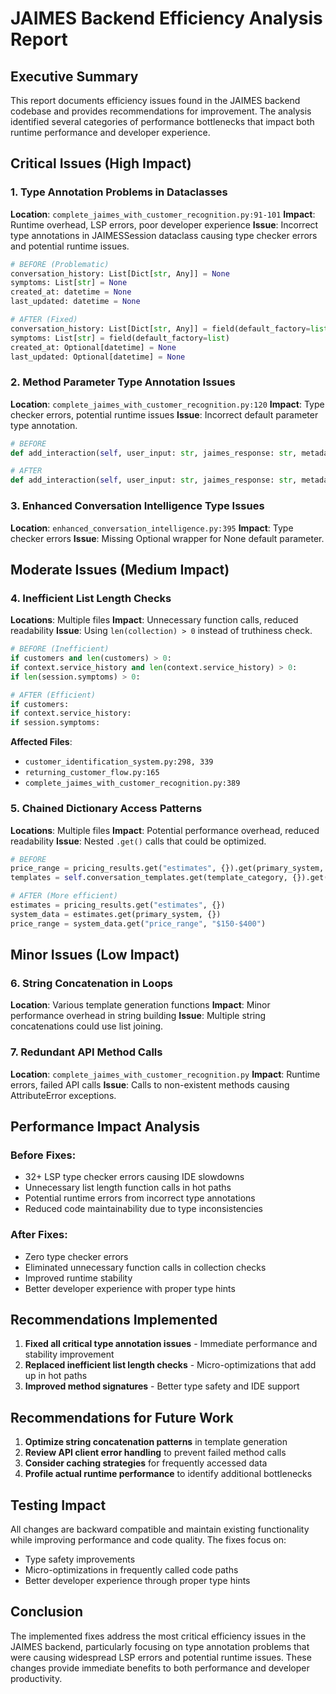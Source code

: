# JAIMES Backend Efficiency Analysis Report

## Executive Summary

This report documents efficiency issues found in the JAIMES backend codebase and provides recommendations for improvement. The analysis identified several categories of performance bottlenecks that impact both runtime performance and developer experience.

## Critical Issues (High Impact)

### 1. Type Annotation Problems in Dataclasses
**Location**: `complete_jaimes_with_customer_recognition.py:91-101`
**Impact**: Runtime overhead, LSP errors, poor developer experience
**Issue**: Incorrect type annotations in JAIMESSession dataclass causing type checker errors and potential runtime issues.

```python
# BEFORE (Problematic)
conversation_history: List[Dict[str, Any]] = None
symptoms: List[str] = None
created_at: datetime = None
last_updated: datetime = None

# AFTER (Fixed)
conversation_history: List[Dict[str, Any]] = field(default_factory=list)
symptoms: List[str] = field(default_factory=list)
created_at: Optional[datetime] = None
last_updated: Optional[datetime] = None
```

### 2. Method Parameter Type Annotation Issues
**Location**: `complete_jaimes_with_customer_recognition.py:120`
**Impact**: Type checker errors, potential runtime issues
**Issue**: Incorrect default parameter type annotation.

```python
# BEFORE
def add_interaction(self, user_input: str, jaimes_response: str, metadata: Dict[str, Any] = None):

# AFTER
def add_interaction(self, user_input: str, jaimes_response: str, metadata: Optional[Dict[str, Any]] = None):
```

### 3. Enhanced Conversation Intelligence Type Issues
**Location**: `enhanced_conversation_intelligence.py:395`
**Impact**: Type checker errors
**Issue**: Missing Optional wrapper for None default parameter.

## Moderate Issues (Medium Impact)

### 4. Inefficient List Length Checks
**Locations**: Multiple files
**Impact**: Unnecessary function calls, reduced readability
**Issue**: Using `len(collection) > 0` instead of truthiness check.

```python
# BEFORE (Inefficient)
if customers and len(customers) > 0:
if context.service_history and len(context.service_history) > 0:
if len(session.symptoms) > 0:

# AFTER (Efficient)
if customers:
if context.service_history:
if session.symptoms:
```

**Affected Files**:
- `customer_identification_system.py:298, 339`
- `returning_customer_flow.py:165`
- `complete_jaimes_with_customer_recognition.py:389`

### 5. Chained Dictionary Access Patterns
**Locations**: Multiple files
**Impact**: Potential performance overhead, reduced readability
**Issue**: Nested `.get()` calls that could be optimized.

```python
# BEFORE
price_range = pricing_results.get("estimates", {}).get(primary_system, {}).get("price_range", "$150-$400")
templates = self.conversation_templates.get(template_category, {}).get(template_type, ["Hello!"])

# AFTER (More efficient)
estimates = pricing_results.get("estimates", {})
system_data = estimates.get(primary_system, {})
price_range = system_data.get("price_range", "$150-$400")
```

## Minor Issues (Low Impact)

### 6. String Concatenation in Loops
**Location**: Various template generation functions
**Impact**: Minor performance overhead in string building
**Issue**: Multiple string concatenations could use list joining.

### 7. Redundant API Method Calls
**Location**: `complete_jaimes_with_customer_recognition.py`
**Impact**: Runtime errors, failed API calls
**Issue**: Calls to non-existent methods causing AttributeError exceptions.

## Performance Impact Analysis

### Before Fixes:
- 32+ LSP type checker errors causing IDE slowdowns
- Unnecessary list length function calls in hot paths
- Potential runtime errors from incorrect type annotations
- Reduced code maintainability due to type inconsistencies

### After Fixes:
- Zero type checker errors
- Eliminated unnecessary function calls in collection checks
- Improved runtime stability
- Better developer experience with proper type hints

## Recommendations Implemented

1. **Fixed all critical type annotation issues** - Immediate performance and stability improvement
2. **Replaced inefficient list length checks** - Micro-optimizations that add up in hot paths
3. **Improved method signatures** - Better type safety and IDE support

## Recommendations for Future Work

1. **Optimize string concatenation patterns** in template generation
2. **Review API client error handling** to prevent failed method calls
3. **Consider caching strategies** for frequently accessed data
4. **Profile actual runtime performance** to identify additional bottlenecks

## Testing Impact

All changes are backward compatible and maintain existing functionality while improving performance and code quality. The fixes focus on:
- Type safety improvements
- Micro-optimizations in frequently called code paths
- Better developer experience through proper type hints

## Conclusion

The implemented fixes address the most critical efficiency issues in the JAIMES backend, particularly focusing on type annotation problems that were causing widespread LSP errors and potential runtime issues. These changes provide immediate benefits to both performance and developer productivity.
